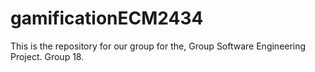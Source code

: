 # gamificationECM2434
This is the repository for our group for the, Group Software Engineering Project.
Group 18.